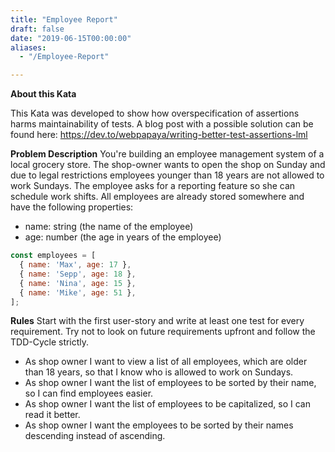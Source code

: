 ```yaml
---
title: "Employee Report"
draft: false
date: "2019-06-15T00:00:00"
aliases:
  - "/Employee-Report"

---
```

**About this Kata**

This Kata was developed to show how overspecification of assertions harms maintainability of tests. 
A blog post with a possible solution can be found here: https://dev.to/webpapaya/writing-better-test-assertions-lml

**Problem Description**
You're building an employee management system of a local grocery store. The shop-owner wants to open the shop on Sunday and due to legal restrictions employees younger than 18 years are not allowed to work Sundays. The employee asks for a reporting feature so she can schedule work shifts. All employees are already stored somewhere and have the following properties:

- name: string (the name of the employee)
- age: number (the age in years of the employee)

```js 
const employees = [
  { name: 'Max', age: 17 },
  { name: 'Sepp', age: 18 },
  { name: 'Nina', age: 15 },
  { name: 'Mike', age: 51 },
];
```

**Rules**
Start with the first user-story and write at least one test for every requirement. Try not to look on future requirements upfront and follow the TDD-Cycle strictly.

- As shop owner I want to view a list of all employees, which are older than 18 years, so that I know who is allowed to work on Sundays.
- As shop owner I want the list of employees to be sorted by their name, so I can find employees easier.
- As shop owner I want the list of employees to be capitalized, so I can read it better.
- As shop owner I want the employees to be sorted by their names descending instead of ascending.
